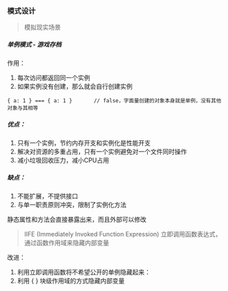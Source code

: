 ### 模式设计
> 模拟现实场景

##### 单例模式 - 游戏存档
作用：
1. 每次访问都返回同一个实例
2. 如果实例没有创建，那么就会自行创建实例
```
{ a: 1 } === { a: 1 }       // false，字面量创建的对象本身就是单例，没有其他对象与其相等
```
##### 优点：
1. 只有一个实例，节约内存开支和实例化是性能开支
2. 解决对资源的多重占用，只有一个实例避免对一个文件同时操作
3. 减小垃圾回收压力，减小CPU占用

##### 缺点：
1. 不能扩展，不提供接口
2. 与单一职责原则冲突，限制了实例化方法

静态属性和方法会直接暴露出来，而且外部可以修改

> IIFE (Immediately Invoked Function Expression) 立即调用函数表达式，通过函数作用域来隐藏内部变量

改进：
1. 利用立即调用函数将不希望公开的单例隐藏起来：
2. 利用 { } 块级作用域的方式隐藏内部变量

